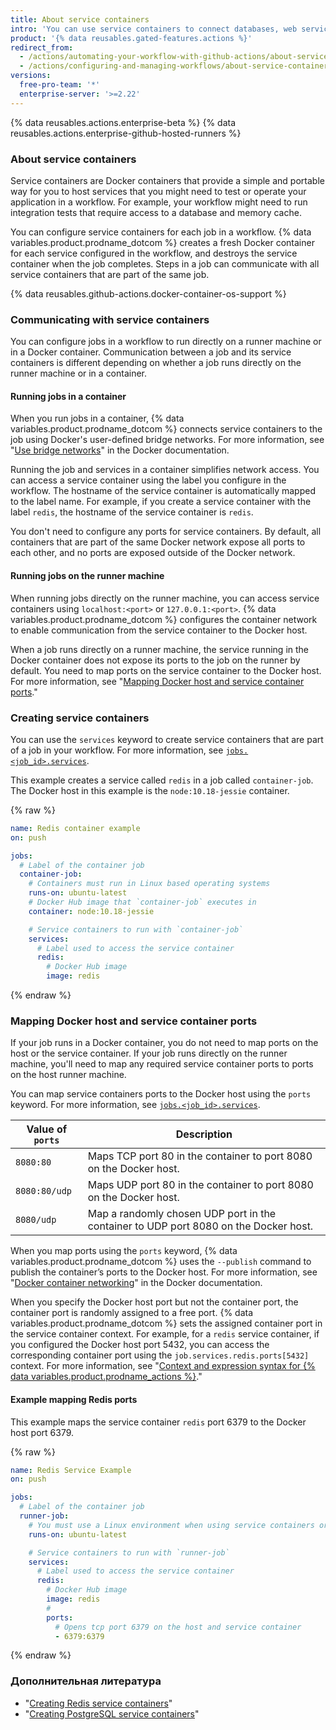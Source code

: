```yaml
---
title: About service containers
intro: 'You can use service containers to connect databases, web services, memory caches, and other tools to your workflow.'
product: '{% data reusables.gated-features.actions %}'
redirect_from:
  - /actions/automating-your-workflow-with-github-actions/about-service-containers
  - /actions/configuring-and-managing-workflows/about-service-containers
versions:
  free-pro-team: '*'
  enterprise-server: '>=2.22'
---
```


{% data reusables.actions.enterprise-beta %}
{% data reusables.actions.enterprise-github-hosted-runners %}

### About service containers

Service containers are Docker containers that provide a simple and portable way for you to host services that you might need to test or operate your application in a workflow. For example, your workflow might need to run integration tests that require access to a database and memory cache.

You can configure service containers for each job in a workflow. {% data variables.product.prodname_dotcom %} creates a fresh Docker container for each service configured in the workflow, and destroys the service container when the job completes. Steps in a job can communicate with all service containers that are part of the same job.

{% data reusables.github-actions.docker-container-os-support %}

### Communicating with service containers

You can configure jobs in a workflow to run directly on a runner machine or in a Docker container. Communication between a job and its service containers is different depending on whether a job runs directly on the runner machine or in a container.

#### Running jobs in a container

When you run jobs in a container, {% data variables.product.prodname_dotcom %} connects service containers to the job using Docker's user-defined bridge networks. For more information, see "[Use bridge networks](https://docs.docker.com/network/bridge/)" in the Docker documentation.

Running the job and services in a container simplifies network access. You can access a service container using the label you configure in the workflow. The hostname of the service container is automatically mapped to the label name. For example, if you create a service container with the label `redis`, the hostname of the service container is `redis`.

You don't need to configure any ports for service containers. By default, all containers that are part of the same Docker network expose all ports to each other, and no ports are exposed outside of the Docker network.

#### Running jobs on the runner machine

When running jobs directly on the runner machine, you can access service containers using `localhost:<port>` or `127.0.0.1:<port>`. {% data variables.product.prodname_dotcom %} configures the container network to enable communication from the service container to the Docker host.

When a job runs directly on a runner machine, the service running in the Docker container does not expose its ports to the job on the runner by default. You need to map ports on the service container to the Docker host. For more information, see "[Mapping Docker host and service container ports](/actions/automating-your-workflow-with-github-actions/about-service-containers#mapping-docker-host-and-service-container-ports)."

### Creating service containers

You can use the `services` keyword to create service containers that are part of a job in your workflow. For more information, see [`jobs.<job_id>.services`](/actions/automating-your-workflow-with-github-actions/workflow-syntax-for-github-actions#jobsjob_idservices).

This example creates a service called `redis` in a job called `container-job`. The Docker host in this example is the `node:10.18-jessie` container.

{% raw %}
```yaml
name: Redis container example
on: push

jobs:
  # Label of the container job
  container-job:
    # Containers must run in Linux based operating systems
    runs-on: ubuntu-latest
    # Docker Hub image that `container-job` executes in
    container: node:10.18-jessie

    # Service containers to run with `container-job`
    services:
      # Label used to access the service container
      redis:
        # Docker Hub image
        image: redis
```
{% endraw %}

### Mapping Docker host and service container ports

If your job runs in a Docker container, you do not need to map ports on the host or the service container. If your job runs directly on the runner machine, you'll need to map any required service container ports to ports on the host runner machine.

You can map service containers ports to the Docker host using the `ports` keyword. For more information, see [`jobs.<job_id>.services`](/actions/automating-your-workflow-with-github-actions/workflow-syntax-for-github-actions#jobsjob_idservices).

| Value of `ports` | Description                                                                          |
| ---------------- | ------------------------------------------------------------------------------------ |
| `8080:80`        | Maps TCP port 80 in the container to port 8080 on the Docker host.                   |
| `8080:80/udp`    | Maps UDP port 80 in the container to port 8080 on the Docker host.                   |
| `8080/udp`       | Map a randomly chosen UDP port in the container to UDP port 8080 on the Docker host. |

When you map ports using the `ports` keyword, {% data variables.product.prodname_dotcom %} uses the `--publish` command to publish the container’s ports to the Docker host. For more information, see "[Docker container networking](https://docs.docker.com/config/containers/container-networking/)" in the Docker documentation.

When you specify the Docker host port but not the container port, the container port is randomly assigned to a free port. {% data variables.product.prodname_dotcom %} sets the assigned container port in the service container context. For example, for a `redis` service container, if you configured the Docker host port 5432, you can access the corresponding container port using the `job.services.redis.ports[5432]` context. For more information, see "[Context and expression syntax for {% data variables.product.prodname_actions %}](/actions/reference/context-and-expression-syntax-for-github-actions#job-context)."

#### Example mapping Redis ports

This example maps the service container `redis` port 6379 to the Docker host port 6379.

{% raw %}
```yaml
name: Redis Service Example
on: push

jobs:
  # Label of the container job
  runner-job:
    # You must use a Linux environment when using service containers or container jobs
    runs-on: ubuntu-latest

    # Service containers to run with `runner-job`
    services:
      # Label used to access the service container
      redis:
        # Docker Hub image
        image: redis
        #
        ports:
          # Opens tcp port 6379 on the host and service container
          - 6379:6379
```
{% endraw %}

### Дополнительная литература

- "[Creating Redis service containers](/actions/automating-your-workflow-with-github-actions/creating-redis-service-containers)"
- "[Creating PostgreSQL service containers](/actions/automating-your-workflow-with-github-actions/creating-postgresql-service-containers)"
